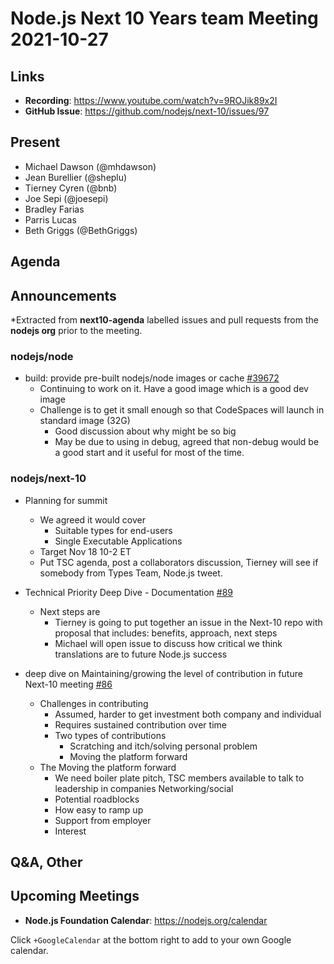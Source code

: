 # Node.js  Next 10 Years team Meeting 2021-10-27

## Links

* **Recording**:  <https://www.youtube.com/watch?v=9ROJik89x2I>
* **GitHub Issue**: <https://github.com/nodejs/next-10/issues/97>

## Present

* Michael Dawson (@mhdawson)
* Jean Burellier (@sheplu)
* Tierney Cyren (@bnb)
* Joe Sepi (@joesepi)
* Bradley Farias
* Parris Lucas
* Beth Griggs (@BethGriggs)

## Agenda

## Announcements

*Extracted from **next10-agenda** labelled issues and pull requests from the **nodejs org** prior to the meeting.

### nodejs/node

* build: provide pre-built nodejs/node images or cache  [#39672](https://github.com/nodejs/node/issues/39672)
  * Continuing to work on it. Have a good image which is a good dev image
  * Challenge is to get it small enough so that CodeSpaces will launch in standard image (32G)
    * Good discussion about why might be so big
    * May be due to using in debug, agreed that non-debug would be a good start and it useful for most of the time.

### nodejs/next-10

* Planning for summit
  * We agreed it would cover
    * Suitable types for end-users
    * Single Executable Applications
  * Target Nov 18 10-2 ET
  * Put TSC agenda, post a collaborators discussion, Tierney will see if somebody from Types
    Team, Node.js tweet.

* Technical Priority Deep Dive - Documentation [#89](https://github.com/nodejs/next-10/issues/89)
  * Next steps are
    * Tierney is going to put together an issue in the Next-10
      repo with proposal that includes: benefits, approach, next steps
    * Michael will open issue to discuss how critical we think translations are to
      future Node.js success

* deep dive on Maintaining/growing the level of contribution in future Next-10 meeting  [#86](https://github.com/nodejs/next-10/issues/86)
  * Challenges in contributing
    * Assumed, harder to get investment both company and individual
    * Requires sustained contribution over time
    * Two types of contributions
      * Scratching and itch/solving personal problem
      * Moving the platform forward
  * The Moving the platform forward
    * We need boiler plate pitch, TSC members available to talk to leadership in companies
      Networking/social
    * Potential roadblocks
    * How easy to ramp up
    * Support from employer
    * Interest
  
## Q&A, Other

## Upcoming Meetings

* **Node.js Foundation Calendar**: <https://nodejs.org/calendar>

Click `+GoogleCalendar` at the bottom right to add to your own Google calendar.
